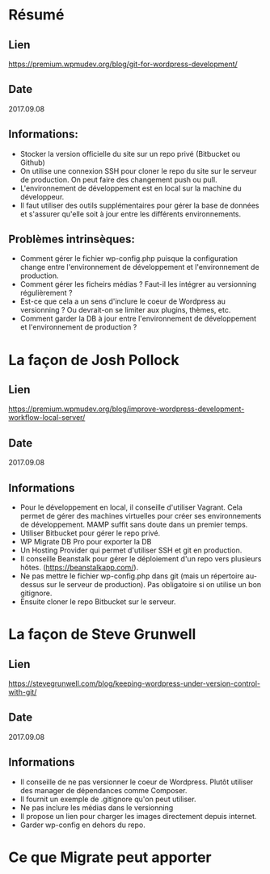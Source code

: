 # Résumé

## Lien
https://premium.wpmudev.org/blog/git-for-wordpress-development/
	
## Date 
2017.09.08
	
## Informations:
- Stocker la version officielle du site sur un repo privé (Bitbucket ou Github)
- On utilise une connexion SSH pour cloner le repo du site sur le serveur
de production. On peut faire des changement push ou pull. 
- L'environnement de développement est en local sur la machine du développeur.
- Il faut utiliser des outils supplémentaires pour gérer la base de données et s'assurer qu'elle soit à jour entre les différents environnements.

	
## Problèmes intrinsèques:
- Comment gérer le fichier wp-config.php puisque la configuration change entre l'environnement de développement et l'environnement de production.
- Comment gérer les ficheirs médias ? Faut-il les intégrer au versionning régulièrement ?
- Est-ce que cela a un sens d'inclure le coeur de Wordpress au versionning ? Ou devrait-on se limiter aux plugins, thèmes, etc.
- Comment garder la DB à jour entre l'environnement de développement et  l'environnement de production ? 


# La façon de Josh Pollock
## Lien
https://premium.wpmudev.org/blog/improve-wordpress-development-workflow-local-server/

## Date
2017.09.08

## Informations
- Pour le développement en local, il conseille d'utiliser Vagrant. Cela permet de gérer des machines virtuelles pour créer ses environnements de développement. MAMP suffit sans doute dans un premier temps. 
- Utiliser Bitbucket pour gérer le repo privé.
- WP Migrate DB Pro pour exporter la DB
- Un Hosting Provider qui permet d'utiliser SSH et git en production.
- Il conseille Beanstalk pour gérer le déploiement d'un repo vers plusieurs hôtes. (https://beanstalkapp.com/).
- Ne pas mettre le fichier wp-config.php dans git (mais un répertoire au-dessus sur le serveur de production). Pas obligatoire si on utilise un bon gitignore.
- Ensuite cloner le repo Bitbucket sur le serveur.


# La façon de Steve Grunwell
## Lien
https://stevegrunwell.com/blog/keeping-wordpress-under-version-control-with-git/

## Date
2017.09.08

## Informations
- Il conseille de ne pas versionner le coeur de Wordpress. Plutôt utiliser des manager de dépendances comme Composer.
- Il fournit un exemple de .gitignore qu'on peut utiliser.
- Ne pas inclure les médias dans le versionning
- Il propose un lien pour charger les images directement depuis internet.
- Garder wp-config en dehors du repo.

# Ce que Migrate peut apporter















